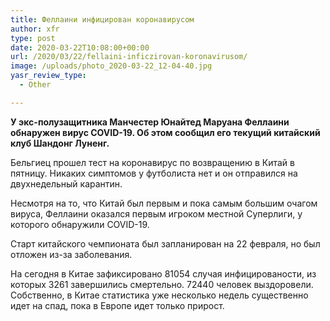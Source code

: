 ```yaml
---
title: Феллаини инфицирован коронавирусом
author: xfr
type: post
date: 2020-03-22T10:08:00+00:00
url: /2020/03/22/fellaini-inficzirovan-koronavirusom/
image: /uploads/photo_2020-03-22_12-04-40.jpg
yasr_review_type:
  - Other

---
```

**У экс-полузащитника Манчестер Юнайтед Маруана Феллаини обнаружен вирус COVID-19. Об этом сообщил его текущий китайский клуб Шандонг Луненг.**

Бельгиец прошел тест на коронавирус по возвращению в Китай в пятницу. Никаких симптомов у футболиста нет и он отправился на двухнедельный карантин.

Несмотря на то, что Китай был первым и пока самым большим очагом вируса, Феллаини оказался первым игроком местной Суперлиги, у которого обнаружили COVID-19.

Старт китайского чемпионата был запланирован на 22 февраля, но был отложен из-за заболевания.

На сегодня в Китае зафиксировано 81054 случая инфицированости, из которых 3261 завершились смертельно. 72440 человек выздоровели. Собственно, в Китае статистика уже несколько недель существенно идет на спад, пока в Европе идет только прирост.